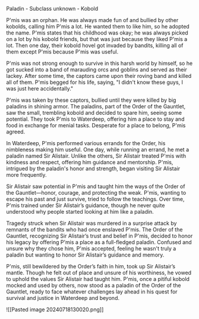 Paladin - Subclass unknown - Kobold

P'mis was an orphan. He was always made fun of and bullied by other kobolds, calling him P'mis a lot. He wanted them to like him, so he adopted the name. P'mis states that his childhood was okay; he was always picked on a lot by his kobold friends, but that was just because they liked P'mis a lot. Then one day, their kobold hovel got invaded by bandits, killing all of them except P'mis because P'mis was useful.

P'mis was not strong enough to survive in this harsh world by himself, so he got sucked into a band of marauding orcs and goblins and served as their lackey. After some time, the captors came upon their roving band and killed all of them. P'mis begged for his life, saying, "I didn't know these guys, I was just here accidentally."

P'mis was taken by these captors, bullied until they were killed by big paladins in shining armor. The paladins, part of the Order of the Gauntlet, saw the small, trembling kobold and decided to spare him, seeing some potential. They took P'mis to Waterdeep, offering him a place to stay and food in exchange for menial tasks. Desperate for a place to belong, P'mis agreed.

In Waterdeep, P'mis performed various errands for the Order, his nimbleness making him useful. One day, while running an errand, he met a paladin named Sir Alistair. Unlike the others, Sir Alistair treated P'mis with kindness and respect, offering him guidance and mentorship. P'mis, intrigued by the paladin's honor and strength, began visiting Sir Alistair more frequently. 

Sir Alistair saw potential in P'mis and taught him the ways of the Order of the Gauntlet—honor, courage, and protecting the weak. P'mis, wanting to escape his past and just survive, tried to follow the teachings. Over time, P'mis trained under Sir Alistair’s guidance, though he never quite understood why people started looking at him like a paladin.

Tragedy struck when Sir Alistair was murdered in a surprise attack by remnants of the bandits who had once enslaved P'mis. The Order of the Gauntlet, recognizing Sir Alistair’s trust and belief in P'mis, decided to honor his legacy by offering P'mis a place as a full-fledged paladin. Confused and unsure why they chose him, P'mis accepted, feeling he wasn't truly a paladin but wanting to honor Sir Alistair’s guidance and memory.

P'mis, still bewildered by the Order’s faith in him, took up Sir Alistair’s mantle. Though he felt out of place and unsure of his worthiness, he vowed to uphold the values Sir Alistair had taught him. P'mis, once a pitiful kobold mocked and used by others, now stood as a paladin of the Order of the Gauntlet, ready to face whatever challenges lay ahead in his quest for survival and justice in Waterdeep and beyond.

![[Pasted image 20240718130020.png]]